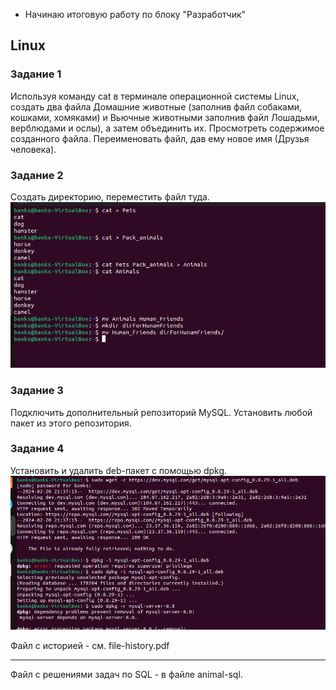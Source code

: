 * Начинаю итоговую работу по блоку "Разработчик"

## Linux

### Задание 1 
Используя команду cat в терминале операционной системы Linux, создать два файла Домашние животные (заполнив файл собаками, кошками, хомяками) и Вьючные животными заполнив файл Лошадьми, верблюдами и ослы), а затем объединить их. Просмотреть содержимое созданного файла. Переименовать файл, дав ему новое имя (Друзья человека).

### Задание 2
Создать директорию, переместить файл туда.
![](./image/scrin1.png)

### Задание 3
Подключить дополнительный репозиторий MySQL. Установить любой пакет из этого репозитория.

### Задание 4
Установить и удалить deb-пакет с помощью dpkg.
![](./image/scrin2.png)

Файл с историей - см. file-history.pdf
***
Файл с решениями задач по SQL - в файле animal-sql.
